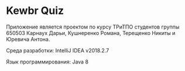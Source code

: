# Kewbr Quiz

Приложение является проектом по курсу ТРиТПО студентов группы 650503 Карнаух Дарьи, Кушнеренко Романа, Терещенко Никиты и Юревича Антона.

Среда разработки: IntelliJ IDEA v2018.2.7

Язык программирования: Java 8
